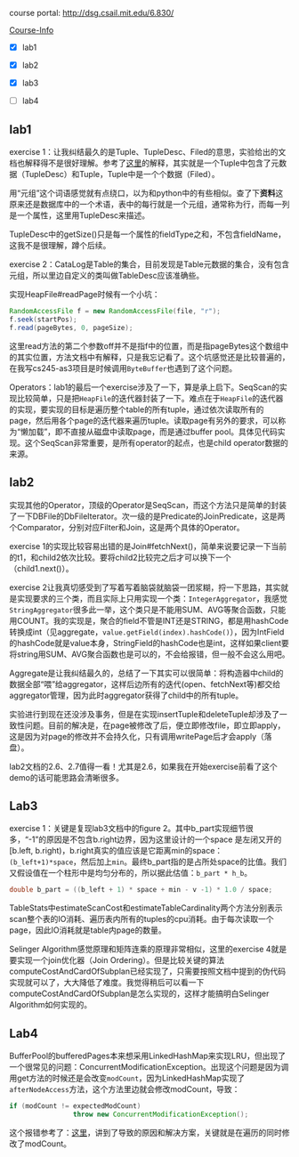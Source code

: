 course portal: http://dsg.csail.mit.edu/6.830/

[Course-Info](./courseinfo.md)



- [x] lab1
- [x] lab2
- [x] lab3
- [ ] lab4



## lab1

exercise 1：让我纠结最久的是Tuple、TupleDesc、Filed的意思，实验给出的文档也解释得不是很好理解。参考了[这里](https://zhang-each.github.io/2022/02/17/simpledb1/)的解释，其实就是一个Tuple中包含了元数据（TupleDesc）和Tuple，Tuple中是一个个数据（Filed）。

用“元组”这个词语感觉就有点绕口，以为和python中的有些相似。查了下**资料**这原来还是数据库中的一个术语，表中的每行就是一个元组，通常称为行，而每一列是一个属性，这里用TupleDesc来描述。

TupleDesc中的getSize()只是每一个属性的fieldType之和，不包含fieldName，这我不是很理解，蹲个后续。

exercise 2：CataLog是Table的集合，目前发现是Table元数据的集合，没有包含元组，所以里边自定义的类叫做TableDesc应该准确些。

实现HeapFile#readPage时候有一个小坑：

```java
RandomAccessFile f = new RandomAccessFile(file, "r");
f.seek(startPos);
f.read(pageBytes, 0, pageSize);
```

这里read方法的第二个参数off并不是指f中的位置，而是指pageBytes这个数组中的其实位置，方法文档中有解释，只是我忘记看了。这个坑感觉还是比较普遍的，在我写cs245-as3项目是时候调用`ByteBuffer`也遇到了这个问题。

Operators：lab1的最后一个exercise涉及了一下，算是承上启下。SeqScan的实现比较简单，只是把`HeapFile`的迭代器封装了一下。难点在于`HeapFile`的迭代器的实现，要实现的目标是遍历整个table的所有tuple，通过依次读取所有的page，然后用各个page的迭代器来遍历tuple。读取page有另外的要求，可以称为“懒加载”，即不直接从磁盘中读取page，而是通过buffer pool。具体见代码实现。这个SeqScan非常重要，是所有operator的起点，也是child operator数据的来源。



## lab2

实现其他的Operator，顶级的Operator是SeqScan，而这个方法只是简单的封装了一下DBFile的DbFileIterator。次一级的是Predicate的JoinPredicate，这是两个Comparator，分别对应Filter和Join，这是两个具体的Operator。

exercise 1的实现比较容易出错的是Join#fetchNext()，简单来说要记录一下当前的t1，和child2依次比较。要将child2比较完之后才可以换下一个（child1.next()）。

exercise 2让我真切感受到了写着写着脑袋就脑袋一团浆糊，捋一下思路，其实就是实现要求的三个类，而且实际上只用实现一个类：`IntegerAggregator`，我感觉`StringAggregator`很多此一举，这个类只是不能用SUM、AVG等聚合函数，只能用COUNT。我的实现是，聚合的field不管是INT还是STRING，都是用hashCode转换成int（见aggregate，`value.getField(index).hashCode()`），因为IntField的hashCode就是value本身，StringField的hashCode也是int，这样如果client要将string用SUM、AVG聚合函数也是可以的，不会给报错，但一般不会这么用吧。

Aggregate是让我纠结最久的，总结了一下其实可以很简单：将构造器中child的数据全部“喂”给aggregator，这样后边所有的迭代(open、fetchNext等)都交给aggregator管理，因为此时aggregator获得了child中的所有tuple。

实验进行到现在还没涉及事务，但是在实现insertTuple和deleteTuple却涉及了一致性问题。目前的解决是，在page被修改了后，便立即修改file，即立即apply，这是因为对page的修改并不会持久化，只有调用writePage后才会apply（落盘）。

lab2文档的2.6、2.7值得一看！尤其是2.6，如果我在开始exercise前看了这个demo的话可能思路会清晰很多。

## Lab3

exercise 1：关键是复现lab3文档中的figure 2。其中b_part实现细节很多，“-1”的原因是不包含b.right边界，因为这里设计的一个space 是左闭又开的[b.left, b.right)，b.right真实的值应该是它距离min的space：`(b_left+1)*space`，然后加上`min`。最终b_part指的是占所处space的比值。我们又假设值在一个柱形中是均匀分布的，所以据此估值：`b_part * h_b`。

```java
double b_part = ((b_left + 1) * space + min - v -1) * 1.0 / space;
```

TableStats中estimateScanCost和estimateTableCardinality两个方法分别表示scan整个表的IO消耗、遍历表内所有的tuples的cpu消耗。由于每次读取一个page，因此IO消耗就是table内page的数量。

Selinger Algorithm感觉原理和矩阵连乘的原理非常相似，这里的exercise 4就是要实现一个join优化器（Join Ordering）。但是比较关键的算法computeCostAndCardOfSubplan已经实现了，只需要按照文档中提到的伪代码实现就可以了，大大降低了难度。我觉得稍后可以看一下computeCostAndCardOfSubplan是怎么实现的，这样才能搞明白Selinger Algorithm如何实现的。



## Lab4

BufferPool的bufferedPages本来想采用LinkedHashMap来实现LRU，但出现了一个很常见的问题：ConcurrentModificationException。出现这个问题是因为调用get方法的时候还是会改变`modCount`，因为LinkedHashMap实现了`afterNodeAccess`方法，这个方法里边就会修改modCount，导致：

```java
if (modCount != expectedModCount)
                throw new ConcurrentModificationException();
```

这个报错参考了：[这里](https://blog.csdn.net/weixin_38802600/article/details/108622827)，讲到了导致的原因和解决方案，关键就是在遍历的同时修改了modCount。
